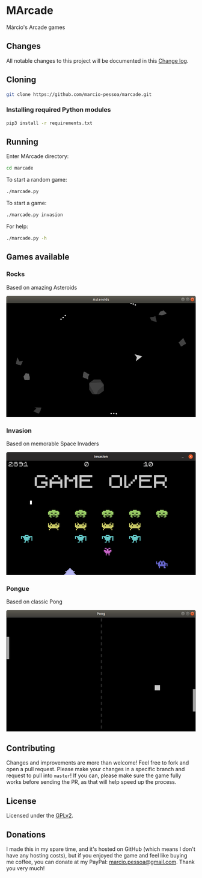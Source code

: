 # MArcade
Márcio's Arcade games

## Changes
All notable changes to this project will be documented in this [Change log](CHANGELOG.md).

## Cloning
``` bash
git clone https://github.com/marcio-pessoa/marcade.git
```

### Installing required Python modules
``` bash
pip3 install -r requirements.txt
```

## Running
Enter MArcade directory:
``` bash
cd marcade
```

To start a random game:
``` bash
./marcade.py
```

To start a game:
``` bash
./marcade.py invasion
```

For help:
``` bash
./marcade.py -h
```

## Games available

### Rocks
Based on amazing Asteroids

[![Rocks](Screenshots/rocks.png)](Documents/rocks.md)

### Invasion
Based on memorable Space Invaders

[![Invasion](Screenshots/invasion.png)](Documents/invasion.md)

### Pongue
Based on classic Pong

[![Pongue](Screenshots/pongue.png)](Documents/pongue.md)

## Contributing
Changes and improvements are more than welcome! Feel free to fork and open a pull request. Please make your changes in a specific branch and request to pull into `master`! If you can, please make sure the game fully works before sending the PR, as that will help speed up the process.

## License
Licensed under the [GPLv2](LICENSE).

## Donations
I made this in my spare time, and it's hosted on GitHub (which means I don't have any hosting costs), but if you enjoyed the game and feel like buying me coffee, you can donate at my PayPal: marcio.pessoa@gmail.com. Thank you very much!
